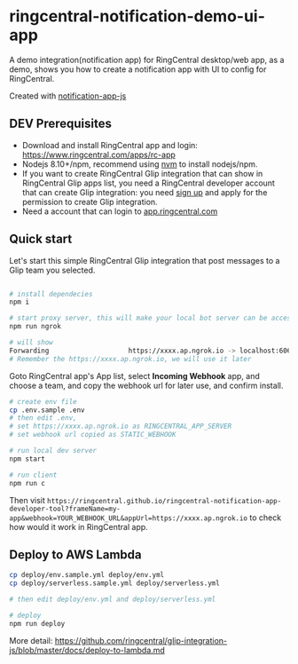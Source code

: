 
# ringcentral-notification-demo-ui-app

A demo integration(notification app) for RingCentral desktop/web app, as a demo, shows you how to create a notification app with UI to config for RingCentral.

Created with [notification-app-js](https://github.com/ringcentral/notification-app-js)

## DEV Prerequisites

- Download and install RingCentral app and login: https://www.ringcentral.com/apps/rc-app
- Nodejs 8.10+/npm, recommend using [nvm](https://github.com/creationix/nvm) to install nodejs/npm.
- If you want to create RingCentral Glip integration that can show in RingCentral Glip apps list, you need a RingCentral developer account that can create Glip integration: you need [sign up](https://developers.ringcentral.com/) and apply for the permission to create Glip integration.
- Need a account that can login to [app.ringcentral.com](https://app.ringcentral.com)

## Quick start

Let's start this simple RingCentral Glip integration that post messages to a Glip team you selected.

```bash

# install dependecies
npm i

# start proxy server, this will make your local bot server can be accessed by RingCentral service
npm run ngrok

# will show
Forwarding                    https://xxxx.ap.ngrok.io -> localhost:6066
# Remember the https://xxxx.ap.ngrok.io, we will use it later
```

Goto RingCentral app's App list, select **Incoming Webhook** app, and choose a team, and copy the webhook url for later use, and confirm install.

```bash
# create env file
cp .env.sample .env
# then edit .env,
# set https://xxxx.ap.ngrok.io as RINGCENTRAL_APP_SERVER
# set webhook url copied as STATIC_WEBHOOK

# run local dev server
npm start

# run client
npm run c

```

Then visit `https://ringcentral.github.io/ringcentral-notification-app-developer-tool?frameName=my-app&webhook=YOUR_WEBHOOK_URL&appUrl=https://xxxx.ap.ngrok.io` to check how would it work in RingCentral app.

## Deploy to AWS Lambda

```bash
cp deploy/env.sample.yml deploy/env.yml
cp deploy/serverless.sample.yml deploy/serverless.yml

# then edit deploy/env.yml and deploy/serverless.yml

# deploy
npm run deploy
```

More detail: https://github.com/ringcentral/glip-integration-js/blob/master/docs/deploy-to-lambda.md
